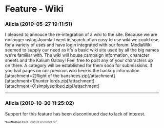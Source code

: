 # Feature - Wiki

### **Alicia** (2010-05-27 19:11:51)

I pleased to annouce the re-integration of a wiki to the site.
Because we are no longer using Joomla I went in search of an easy to use wiki we could use for a variety of uses and have login integrated with our forum. MediaWiki seemed to supply our need as it's a basic wiki site used by all the big names we're familiar with.
The wiki will house campaign information, character sheets and the Kalium Galaxy!
Feel free to post any of your characters up on there. A category will be established for them soon for submissions.
If you had pages on our previous wiki here is the backup information.
[attachment=2]<!-- ia2 -->flight of the banshees.zip<!-- ia2 -->[/attachment]
[attachment=1]<!-- ia1 -->hunter lords.zip<!-- ia1 -->[/attachment]
[attachment=0]<!-- ia0 -->simplyscribed.zip<!-- ia0 -->[/attachment]

---

### **Alicia** (2010-10-30 11:25:02)

Support for this feature has been discontinued due to lack of interest.



<span style="font-size: 0.5em;">***Last Modified**: 4.0.28 - *2025-06-02 21:35:29 EDT*</span>